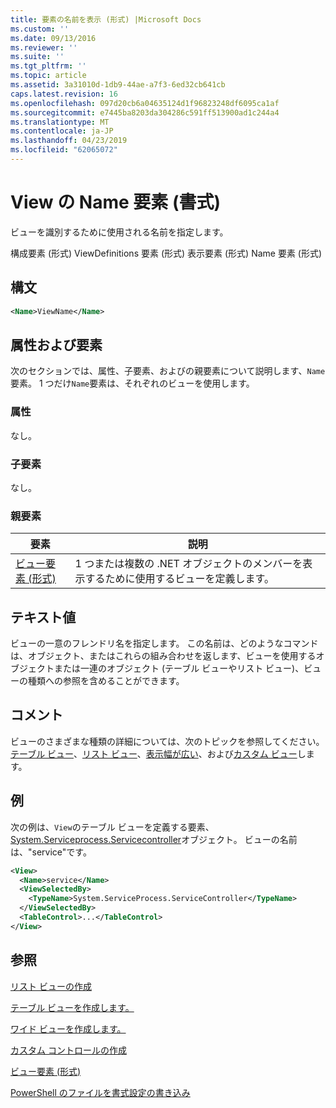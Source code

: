 ```yaml
---
title: 要素の名前を表示 (形式) |Microsoft Docs
ms.custom: ''
ms.date: 09/13/2016
ms.reviewer: ''
ms.suite: ''
ms.tgt_pltfrm: ''
ms.topic: article
ms.assetid: 3a31010d-1db9-44ae-a7f3-6ed32cb641cb
caps.latest.revision: 16
ms.openlocfilehash: 097d20cb6a04635124d1f96823248df6095ca1af
ms.sourcegitcommit: e7445ba8203da304286c591ff513900ad1c244a4
ms.translationtype: MT
ms.contentlocale: ja-JP
ms.lasthandoff: 04/23/2019
ms.locfileid: "62065072"
---
```

# <a name="name-element-for-view-format"></a>View の Name 要素 (書式)

ビューを識別するために使用される名前を指定します。

構成要素 (形式) ViewDefinitions 要素 (形式) 表示要素 (形式) Name 要素 (形式)

## <a name="syntax"></a>構文

```xml
<Name>ViewName</Name>
```

## <a name="attributes-and-elements"></a>属性および要素

次のセクションでは、属性、子要素、およびの親要素について説明します、`Name`要素。 1 つだけ`Name`要素は、それぞれのビューを使用します。

### <a name="attributes"></a>属性

なし。

### <a name="child-elements"></a>子要素

なし。

### <a name="parent-elements"></a>親要素

|要素|説明|
|-------------|-----------------|
|[ビュー要素 (形式)](./view-element-format.md)|1 つまたは複数の .NET オブジェクトのメンバーを表示するために使用するビューを定義します。|

## <a name="text-value"></a>テキスト値

ビューの一意のフレンドリ名を指定します。 この名前は、どのようなコマンドは、オブジェクト、またはこれらの組み合わせを返します、ビューを使用するオブジェクトまたは一連のオブジェクト (テーブル ビューやリスト ビュー)、ビューの種類への参照を含めることができます。

## <a name="remarks"></a>コメント

ビューのさまざまな種類の詳細については、次のトピックを参照してください。[テーブル ビュー](./creating-a-table-view.md)、[リスト ビュー](./creating-a-list-view.md)、[表示幅が広い](./creating-a-wide-view.md)、および[カスタム ビュー](./creating-custom-controls.md)します。

## <a name="example"></a>例

次の例は、`View`のテーブル ビューを定義する要素、 [System.Serviceprocess.Servicecontroller](/dotnet/api/System.ServiceProcess.ServiceController)オブジェクト。 ビューの名前は、"service"です。

```xml
<View>
  <Name>service</Name>
  <ViewSelectedBy>
    <TypeName>System.ServiceProcess.ServiceController</TypeName>
  </ViewSelectedBy>
  <TableControl>...</TableControl>
</View>

```

## <a name="see-also"></a>参照

[リスト ビューの作成](./creating-a-list-view.md)

[テーブル ビューを作成します。](./creating-a-table-view.md)

[ワイド ビューを作成します。](./creating-a-wide-view.md)

[カスタム コントロールの作成](./creating-custom-controls.md)

[ビュー要素 (形式)](./view-element-format.md)

[PowerShell のファイルを書式設定の書き込み](./writing-a-powershell-formatting-file.md)
